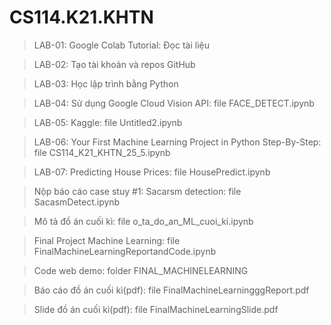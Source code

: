 # CS114.K21.KHTN

> LAB-01: Google Colab Tutorial: Đọc tài liệu

> LAB-02: Tạo tài khoản và repos GitHub

> LAB-03: Học lập trình bằng Python

> LAB-04: Sử dụng Google Cloud Vision API: file FACE_DETECT.ipynb

> LAB-05: Kaggle: file Untitled2.ipynb

> LAB-06: Your First Machine Learning Project in Python Step-By-Step: file CS114_K21_KHTN_25_5.ipynb

> LAB-07: Predicting House Prices: file HousePredict.ipynb

> Nộp báo cáo case stuy #1: Sacarsm detection: file SacasmDetect.ipynb

> Mô tả đồ án cuối kì: file o_ta_do_an_ML_cuoi_ki.ipynb

> Final Project Machine Learning: file FinalMachineLearningReportandCode.ipynb

> Code web demo: folder FINAL_MACHINELEARNING

> Báo cáo đồ án cuối kì(pdf): file FinalMachineLearningggReport.pdf

>Slide đồ án cuối kì(pdf): file FinalMachineLearningSlide.pdf



